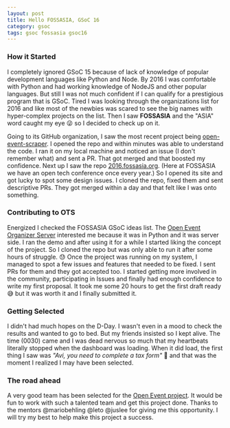 ```yaml
---
layout: post
title: Hello FOSSASIA, GSoC 16
category: gsoc
tags: gsoc fossasia gsoc16
---
```


### How it Started

I completely ignored GSoC 15 because of lack of knowledge of popular development languages like Python and Node.
By 2016 I was comfortable with Python and had working knowledge of NodeJS and other popular languages. 
But still I was not much confident if I can qualify for a prestigious program that is GSoC. 
Tired I was looking through the organizations list for 2016 and like most of the newbies was scared to see the big names with hyper-complex projects on the list. 
Then I saw **FOSSASIA** and the "ASIA" word caught my eye :stuck_out_tongue_winking_eye: so I decided to check up on it. 

Going to its GitHub organization, I saw the most recent project being [open-event-scraper](https://github.com/fossasia/open-event-scraper). 
I opened the repo and within minutes was able to understand the code. I ran it on my local machine and noticed an issue (I don't remember what) and sent a PR. 
That got merged and that boosted my confidence. 
Next up I saw the repo [2016.fossasia.org](https://github.com/fossasia/2016.fossasia.org). (Here at FOSSASIA we have an open tech conference once every year.)
So I opened its site and got lucky to spot some design issues. I cloned the repo, fixed them and sent descriptive PRs. They got merged within a day and that felt like I was onto something. 

### Contributing to OTS

Energized I checked the FOSSASIA GSoC ideas list. The [Open Event Organizer Server](https://github.com/fossasia/open-event-orga-server) interested me because it was in Python and it was server side. 
I ran the demo and after using it for a while I started liking the concept of the project. 
So I cloned the repo but was only able to run it after some hours of struggle. :sweat:
Once the project was running on my system, I managed to spot a few issues and features that needed to be fixed. I sent PRs for them and they got accepted too. 
I started getting more involved in the community, participating in Issues and finally had enough confidence to write my first proposal.
It took me some 20 hours to get the first draft ready :sweat_smile: but it was worth it and I finally submitted it.

### Getting Selected

I didn't had much hopes on the D-Day. I wasn't even in a mood to check the results and wanted to go to bed. But my friends insisted so I kept alive. The time (0030) came and I was dead nervous so much that my heartbeats literally stopped when the dashboard was loading. 
When it did load, the first thing I saw was *"Avi, you need to complete a tax form"* :grimacing: and that was the moment I realized I may have been selected. 


### The road ahead

A very good team has been selected for the [Open Event project](https://github.com/fossasia/open-event). 
It would be fun to work with such a talented team and get this project done. Thanks to the mentors @mariobehling @leto @juslee for giving me this opportunity. 
I will try my best to help make this project a success. 